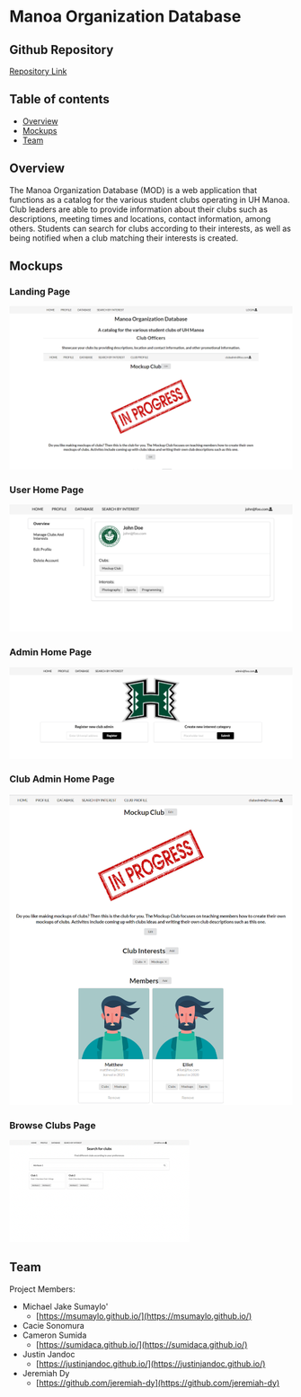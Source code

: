 # Manoa Organization Database

## Github Repository
[Repository Link](https://github.com/manoa-organization-database/manoa-organization-database)

## Table of contents

* [Overview](#overview)
* [Mockups](#mockups)
* [Team](#team)

## Overview

The Manoa Organization Database (MOD) is a web application that functions as a catalog for the various student clubs operating in UH Manoa. Club leaders are able to provide information about their clubs such as descriptions, meeting times and locations, contact information, among others. Students can search for clubs according to their interests, as well as being notified when a club matching their interests is created. 

## Mockups

### Landing Page
![](doc/landing-page.PNG)

### User Home Page

![](doc/user-home-page-mockup.png)

### Admin Home Page

![](doc/admin-home-page-mockup.png)

### Club Admin Home Page

![](doc/club-admin-home-page.png)

### Browse Clubs Page

![](doc/browse-clubs-page-mockup.png)

## Team

Project Members:
* Michael Jake Sumaylo'
  * [https://msumaylo.github.io/](https://msumaylo.github.io/) 
* Cacie Sonomura
* Cameron Sumida
  * [https://sumidaca.github.io/](https://sumidaca.github.io/)
* Justin Jandoc
  * [https://justinjandoc.github.io/](https://justinjandoc.github.io/)
* Jeremiah Dy
  * [https://github.com/jeremiah-dy](https://github.com/jeremiah-dy)
